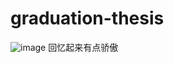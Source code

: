 # graduation-thesis
![image](https://github.com/yy-tayu/graduation-thesis/images/schoolLogo.png)
回忆起来有点骄傲
